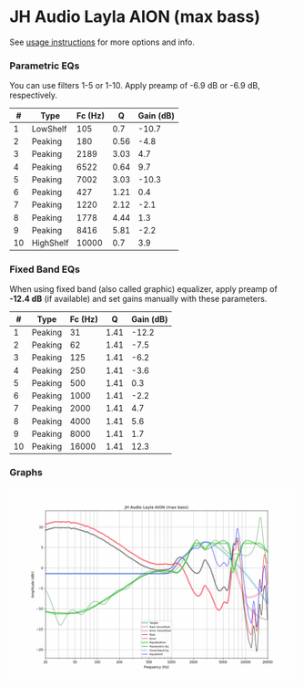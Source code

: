 # JH Audio Layla AION (max bass)
See [usage instructions](https://github.com/jaakkopasanen/AutoEq#usage) for more options and info.

### Parametric EQs
You can use filters 1-5 or 1-10. Apply preamp of -6.9 dB or -6.9 dB, respectively.

|   # | Type      |   Fc (Hz) |    Q |   Gain (dB) |
|-----|-----------|-----------|------|-------------|
|   1 | LowShelf  |       105 | 0.7  |       -10.7 |
|   2 | Peaking   |       180 | 0.56 |        -4.8 |
|   3 | Peaking   |      2189 | 3.03 |         4.7 |
|   4 | Peaking   |      6522 | 0.64 |         9.7 |
|   5 | Peaking   |      7002 | 3.03 |       -10.3 |
|   6 | Peaking   |       427 | 1.21 |         0.4 |
|   7 | Peaking   |      1220 | 2.12 |        -2.1 |
|   8 | Peaking   |      1778 | 4.44 |         1.3 |
|   9 | Peaking   |      8416 | 5.81 |        -2.2 |
|  10 | HighShelf |     10000 | 0.7  |         3.9 |

### Fixed Band EQs
When using fixed band (also called graphic) equalizer, apply preamp of **-12.4 dB** (if available) and set gains manually with these parameters.

|   # | Type    |   Fc (Hz) |    Q |   Gain (dB) |
|-----|---------|-----------|------|-------------|
|   1 | Peaking |        31 | 1.41 |       -12.2 |
|   2 | Peaking |        62 | 1.41 |        -7.5 |
|   3 | Peaking |       125 | 1.41 |        -6.2 |
|   4 | Peaking |       250 | 1.41 |        -3.6 |
|   5 | Peaking |       500 | 1.41 |         0.3 |
|   6 | Peaking |      1000 | 1.41 |        -2.2 |
|   7 | Peaking |      2000 | 1.41 |         4.7 |
|   8 | Peaking |      4000 | 1.41 |         5.6 |
|   9 | Peaking |      8000 | 1.41 |         1.7 |
|  10 | Peaking |     16000 | 1.41 |        12.3 |

### Graphs
![](./JH%20Audio%20Layla%20AION%20(max%20bass).png)
